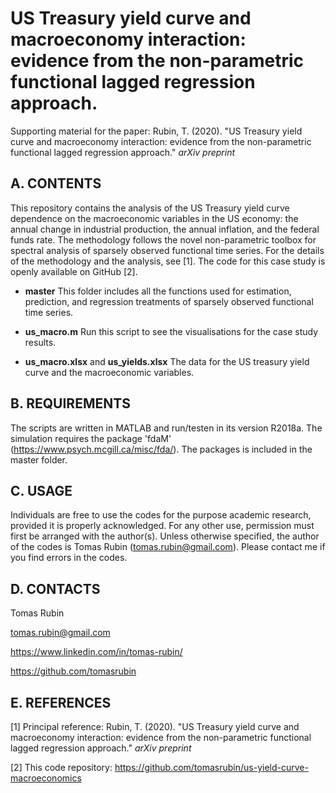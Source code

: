 # US Treasury yield curve and macroeconomy interaction: evidence from the non-parametric functional lagged regression approach.
Supporting material for the paper: Rubin, T. (2020). "US Treasury yield curve and macroeconomy interaction: evidence from the non-parametric functional lagged regression approach." *arXiv preprint*


A. CONTENTS
-----------

This repository contains the analysis of the US Treasury yield curve dependence on the macroeconomic variables
in the US economy: the annual change in industrial production, the annual inflation, and the federal
funds rate. The methodology follows the novel non-parametric toolbox for spectral analysis of sparsely
observed functional time series. For the details of the methodology and the analysis, see [1]. The code
for this case study is openly available on GitHub [2].

- **master**
This folder includes all the functions used for estimation, prediction, and regression treatments of sparsely observed functional time series.

- **us_macro.m**
Run this script to see the visualisations for the case study results.

- **us_macro.xlsx** and **us_yields.xlsx**
The data for the US treasury yield curve and the macroeconomic variables.
	

B. REQUIREMENTS
---------------

The scripts are written in MATLAB and run/testen in its version R2018a.
The simulation requires the package 'fdaM' (https://www.psych.mcgill.ca/misc/fda/). The packages is included in the master folder.

C. USAGE
--------

Individuals are free to use the codes for the purpose academic research, provided it is properly acknowledged. For any other use, permission must first be arranged with the author(s). Unless otherwise specified, the author of the codes is Tomas Rubin (tomas.rubin@gmail.com). Please contact me if you find errors in the codes.


D. CONTACTS
------------------
Tomas Rubin

tomas.rubin@gmail.com

https://www.linkedin.com/in/tomas-rubin/

https://github.com/tomasrubin


E. REFERENCES
----------------

[1] Principal reference: Rubin, T. (2020). "US Treasury yield curve and macroeconomy interaction: evidence from the non-parametric functional lagged regression approach." *arXiv preprint*

	

[2] This code repository:
https://github.com/tomasrubin/us-yield-curve-macroeconomics

	
